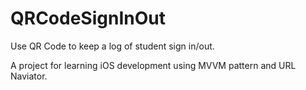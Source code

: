 # QRCodeSignInOut
Use QR Code to keep a log of student sign in/out.

A project for learning iOS development using MVVM pattern and URL Naviator.

